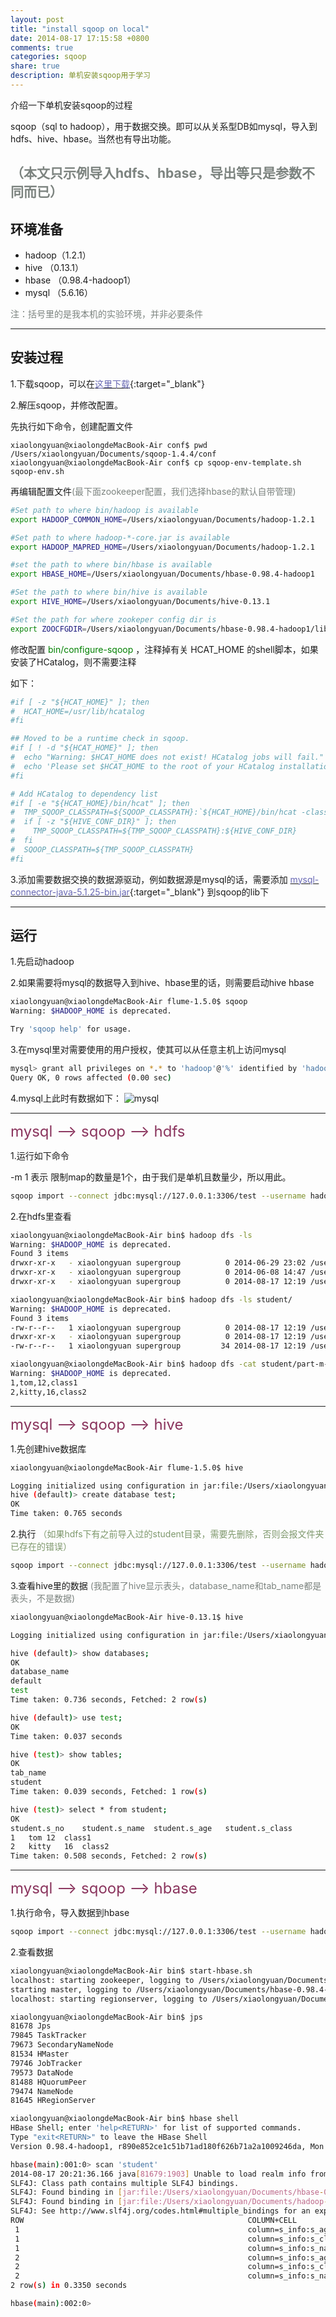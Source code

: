 ```yaml
---
layout: post
title: "install sqoop on local"
date: 2014-08-17 17:15:58 +0800
comments: true
categories: sqoop
share: true
description: 单机安装sqoop用于学习
---
```


介绍一下单机安装sqoop的过程

<!--more-->
sqoop（sql to hadoop），用于数据交换。即可以从关系型DB如mysql，导入到hdfs、hive、hbase。当然也有导出功能。

<font color="#7c837f">（本文只示例导入hdfs、hbase，导出等只是参数不同而已）</font>
---

## 环境准备

*  hadoop（1.2.1）
*  hive （0.13.1）
*  hbase （0.98.4-hadoop1）
*  mysql （5.6.16）

<font color="#7c837f">注：括号里的是我本机的实验环境，并非必要条件</font>

---

## 安装过程

1.下载sqoop，可以在[<font color="#6868b4">这里下载</font>](http://sqoop.apache.org/){:target="_blank"}

2.解压sqoop，并修改配置。

先执行如下命令，创建配置文件

```
xiaolongyuan@xiaolongdeMacBook-Air conf$ pwd
/Users/xiaolongyuan/Documents/sqoop-1.4.4/conf
xiaolongyuan@xiaolongdeMacBook-Air conf$ cp sqoop-env-template.sh   sqoop-env.sh
```

再编辑配置文件<font color="#7c837f">(最下面zookeeper配置，我们选择hbase的默认自带管理)</font>

``` bash sqoop-env.sh
#Set path to where bin/hadoop is available
export HADOOP_COMMON_HOME=/Users/xiaolongyuan/Documents/hadoop-1.2.1

#Set path to where hadoop-*-core.jar is available
export HADOOP_MAPRED_HOME=/Users/xiaolongyuan/Documents/hadoop-1.2.1

#set the path to where bin/hbase is available
export HBASE_HOME=/Users/xiaolongyuan/Documents/hbase-0.98.4-hadoop1

#Set the path to where bin/hive is available
export HIVE_HOME=/Users/xiaolongyuan/Documents/hive-0.13.1

#Set the path for where zookeper config dir is
export ZOOCFGDIR=/Users/xiaolongyuan/Documents/hbase-0.98.4-hadoop1/lib
```

修改配置 <font color="green"> bin/configure-sqoop </font>，注释掉有关 HCAT_HOME 的shell脚本，如果安装了HCatalog，则不需要注释

如下：

``` bash configure-sqoop
#if [ -z "${HCAT_HOME}" ]; then
#  HCAT_HOME=/usr/lib/hcatalog
#fi

## Moved to be a runtime check in sqoop.
#if [ ! -d "${HCAT_HOME}" ]; then
#  echo "Warning: $HCAT_HOME does not exist! HCatalog jobs will fail."
#  echo 'Please set $HCAT_HOME to the root of your HCatalog installation.'
#fi

# Add HCatalog to dependency list
#if [ -e "${HCAT_HOME}/bin/hcat" ]; then
#  TMP_SQOOP_CLASSPATH=${SQOOP_CLASSPATH}:`${HCAT_HOME}/bin/hcat -classpath`
#  if [ -z "${HIVE_CONF_DIR}" ]; then
#    TMP_SQOOP_CLASSPATH=${TMP_SQOOP_CLASSPATH}:${HIVE_CONF_DIR}
#  fi
#  SQOOP_CLASSPATH=${TMP_SQOOP_CLASSPATH}
#fi
```

3.添加需要数据交换的数据源驱动，例如数据源是mysql的话，需要添加 [<font color="#6868b4">mysql-connector-java-5.1.25-bin.jar</font>](http://yun.baidu.com/share/link?shareid=903445453&uk=3826203270){:target="_blank"}
到sqoop的lib下

---

## 运行

1.先启动hadoop

2.如果需要将mysql的数据导入到hive、hbase里的话，则需要启动hive hbase

``` bash
xiaolongyuan@xiaolongdeMacBook-Air flume-1.5.0$ sqoop
Warning: $HADOOP_HOME is deprecated.

Try 'sqoop help' for usage.
```

3.在mysql里对需要使用的用户授权，使其可以从任意主机上访问mysql

``` bash
mysql> grant all privileges on *.* to 'hadoop'@'%' identified by 'hadoop' with grant option;
Query OK, 0 rows affected (0.00 sec)
```

4.mysql上此时有数据如下：
![mysql](/images/sqoop/20140817/mysql.png)

---

<font color="#8a345d" size="5"> mysql --> sqoop --> hdfs </font>

1.运行如下命令

-m 1 表示 限制map的数量是1个，由于我们是单机且数量少，所以用此。

``` bash
sqoop import --connect jdbc:mysql://127.0.0.1:3306/test --username hadoop --password hadoop --table student -m 1

```

2.在hdfs里查看

``` bash
xiaolongyuan@xiaolongdeMacBook-Air bin$ hadoop dfs -ls
Warning: $HADOOP_HOME is deprecated.
Found 3 items
drwxr-xr-x   - xiaolongyuan supergroup          0 2014-06-29 23:02 /user/xiaolongyuan/in
drwxr-xr-x   - xiaolongyuan supergroup          0 2014-06-08 14:47 /user/xiaolongyuan/out
drwxr-xr-x   - xiaolongyuan supergroup          0 2014-08-17 12:19 /user/xiaolongyuan/student

xiaolongyuan@xiaolongdeMacBook-Air bin$ hadoop dfs -ls student/
Warning: $HADOOP_HOME is deprecated.
Found 3 items
-rw-r--r--   1 xiaolongyuan supergroup          0 2014-08-17 12:19 /user/xiaolongyuan/student/_SUCCESS
drwxr-xr-x   - xiaolongyuan supergroup          0 2014-08-17 12:19 /user/xiaolongyuan/student/_logs
-rw-r--r--   1 xiaolongyuan supergroup         34 2014-08-17 12:19 /user/xiaolongyuan/student/part-m-00000

xiaolongyuan@xiaolongdeMacBook-Air bin$ hadoop dfs -cat student/part-m-00000
Warning: $HADOOP_HOME is deprecated.
1,tom,12,class1
2,kitty,16,class2
```

---

<font color="#8a345d" size="5"> mysql --> sqoop --> hive </font>

1.先创建hive数据库

``` bash
xiaolongyuan@xiaolongdeMacBook-Air flume-1.5.0$ hive

Logging initialized using configuration in jar:file:/Users/xiaolongyuan/Documents/hive-0.13.1/lib/hive-common-0.13.1.jar!/hive-log4j.properties
hive (default)> create database test;
OK
Time taken: 0.765 seconds
```

2.执行 <font color="#7e986c">（如果hdfs下有之前导入过的student目录，需要先删除，否则会报文件夹已存在的错误）</font>

``` bash
sqoop import --connect jdbc:mysql://127.0.0.1:3306/test --username hadoop --password hadoop --table student --hive-import --hive-database test --hive-delims-replacement '\t' -m 1
```

3.查看hive里的数据<font color="#7c837f"> (我配置了hive显示表头，database_name和tab_name都是表头，不是数据) </font>

``` bash
xiaolongyuan@xiaolongdeMacBook-Air hive-0.13.1$ hive

Logging initialized using configuration in jar:file:/Users/xiaolongyuan/Documents/hive-0.13.1/lib/hive-common-0.13.1.jar!/hive-log4j.properties

hive (default)> show databases;
OK
database_name
default
test
Time taken: 0.736 seconds, Fetched: 2 row(s)

hive (default)> use test;
OK
Time taken: 0.037 seconds

hive (test)> show tables;
OK
tab_name
student
Time taken: 0.039 seconds, Fetched: 1 row(s)

hive (test)> select * from student;
OK
student.s_no	student.s_name	student.s_age	student.s_class
1	tom	12	class1
2	kitty	16	class2
Time taken: 0.508 seconds, Fetched: 2 row(s)
```

---

<font color="#8a345d" size="5"> mysql --> sqoop --> hbase </font>

1.执行命令，导入数据到hbase

``` bash
sqoop import --connect jdbc:mysql://127.0.0.1:3306/test --username hadoop --password hadoop --table student --hbase-create-table --hbase-table student --column-family s_info --hbase-row-key s_no -m 1
```

2.查看数据

``` bash
xiaolongyuan@xiaolongdeMacBook-Air bin$ start-hbase.sh
localhost: starting zookeeper, logging to /Users/xiaolongyuan/Documents/hbase-0.98.4-hadoop1/bin/../logs/hbase-xiaolongyuan-zookeeper-xiaolongdeMacBook-Air.local.out
starting master, logging to /Users/xiaolongyuan/Documents/hbase-0.98.4-hadoop1//logs/hbase-xiaolongyuan-master-xiaolongdeMacBook-Air.local.out
localhost: starting regionserver, logging to /Users/xiaolongyuan/Documents/hbase-0.98.4-hadoop1/bin/../logs/hbase-xiaolongyuan-regionserver-xiaolongdeMacBook-Air.local.out

xiaolongyuan@xiaolongdeMacBook-Air bin$ jps
81678 Jps
79845 TaskTracker
79673 SecondaryNameNode
81534 HMaster
79746 JobTracker
79573 DataNode
81488 HQuorumPeer
79474 NameNode
81645 HRegionServer

xiaolongyuan@xiaolongdeMacBook-Air bin$ hbase shell
HBase Shell; enter 'help<RETURN>' for list of supported commands.
Type "exit<RETURN>" to leave the HBase Shell
Version 0.98.4-hadoop1, r890e852ce1c51b71ad180f626b71a2a1009246da, Mon Jul 14 18:54:31 PDT 2014

hbase(main):001:0> scan 'student'
2014-08-17 20:21:36.166 java[81679:1903] Unable to load realm info from SCDynamicStore
SLF4J: Class path contains multiple SLF4J bindings.
SLF4J: Found binding in [jar:file:/Users/xiaolongyuan/Documents/hbase-0.98.4-hadoop1/lib/slf4j-log4j12-1.6.4.jar!/org/slf4j/impl/StaticLoggerBinder.class]
SLF4J: Found binding in [jar:file:/Users/xiaolongyuan/Documents/hadoop-1.2.1/lib/slf4j-log4j12-1.4.3.jar!/org/slf4j/impl/StaticLoggerBinder.class]
SLF4J: See http://www.slf4j.org/codes.html#multiple_bindings for an explanation.
ROW                                                  COLUMN+CELL
 1                                                   column=s_info:s_age, timestamp=1408250793626, value=12
 1                                                   column=s_info:s_class, timestamp=1408250793626, value=class1
 1                                                   column=s_info:s_name, timestamp=1408250793626, value=tom
 2                                                   column=s_info:s_age, timestamp=1408250793626, value=16
 2                                                   column=s_info:s_class, timestamp=1408250793626, value=class2
 2                                                   column=s_info:s_name, timestamp=1408250793626, value=kitty
2 row(s) in 0.3350 seconds

hbase(main):002:0>
```
